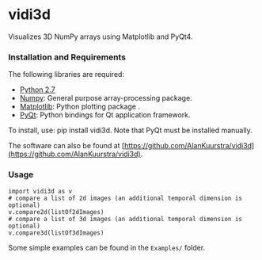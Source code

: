 # vidi3d
Visualizes 3D NumPy arrays using Matplotlib and PyQt4.

### Installation and Requirements

The following libraries are required:

- [Python 2.7](https://www.python.org/)
- [Numpy](http://www.numpy.org/): General purpose array-processing package.
- [Matplotlib](https://matplotlib.org/):  Python plotting package .
- [PyQt](https://www.riverbankcomputing.com/software/pyqt/): Python bindings for Qt application framework.

To install, use: pip install vidi3d. Note that PyQt must be installed manually.

The software can also be found at [https://github.com/AlanKuurstra/vidi3d](https://github.com/AlanKuurstra/vidi3d).  

### Usage

    import vidi3d as v
    # compare a list of 2d images (an additional temporal dimension is optional)
    v.compare2d(listOf2dImages) 
    # compare a list of 3d images (an additional temporal dimension is optional)
    v.compare3d(listOf3dImages) 


Some simple examples can be found in the `Examples/` folder.